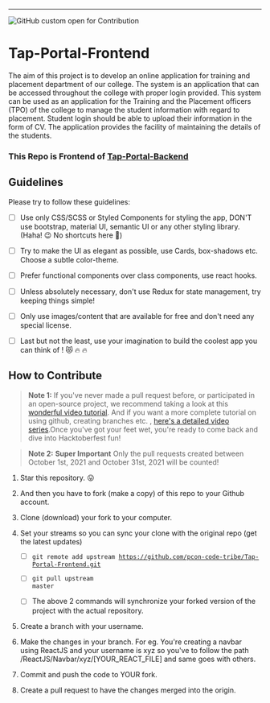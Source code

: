 ---

![GitHub custom open for Contribution](https://img.shields.io/static/v1?label=Open%20For&message=Contribution&color=%3CCOLOR%3E)

# Tap-Portal-Frontend

The aim of this project is to develop an online application for training and placement department of our college. The system is an application that can be accessed throughout the college with proper login provided. This system can be used as an application for the Training and the Placement officers (TPO) of the college to manage the student information with regard to placement. Student login should be able to upload their information in the form of CV. The application provides the facility of maintaining the details of the students.

### This Repo is Frontend of [Tap-Portal-Backend](https://github.com/pcon-code-tribe/Tap-Portal-Backend)
## Guidelines

Please try to follow these guidelines:

- [ ] Use only CSS/SCSS or Styled Components for styling the app, DON'T use bootstrap, material UI, semantic UI or any other styling library. (Haha! :wink: No shortcuts here :rofl:)

- [ ] Try to make the UI as elegant as possible, use Cards, box-shadows etc. Choose a subtle color-theme.

- [ ] Prefer functional components over class components, use react hooks.

- [ ] Unless absolutely necessary, don't use Redux for state management, try keeping things simple!

- [ ] Only use images/content that are available for free and don't need any special license.

- [ ] Last but not the least, use your imagination to build the coolest app you can think of ! :heart_eyes_cat: :fire: :fire:

## How to Contribute

> **Note 1:** If you've never made a pull request before, or participated in an open-source project, we recommend taking a look at this [wonderful video tutorial](https://youtu.be/ZI2D0CI4TXs). And if you want a more complete tutorial on using github, creating branches etc. , [here's a detailed video series](https://www.youtube.com/watch?v=3RjQznt-8kE&list=PL4cUxeGkcC9goXbgTDQ0n_4TBzOO0ocPR).Once you've got your feet wet, you're ready to come back and dive into Hacktoberfest fun!

> **Note 2:** **Super Important** Only the pull requests created between October 1st, 2021 and October 31st, 2021 will be counted!

1. Star this repository. :stuck_out_tongue:

2. And then you have to fork (make a copy) of this repo to your Github account.

3. Clone (download) your fork to your computer.

4. Set your streams so you can sync your clone with the original repo (get the latest updates)

   - [ ] <code>git remote add upstream https://github.com/pcon-code-tribe/Tap-Portal-Frontend.git</code>

   - [ ] <code>git pull upstream master</code>

   - [ ] The above 2 commands will synchronize your forked version of the project with the actual repository.

5. Create a branch with your username.

6. Make the changes in your branch. For eg. You're creating a navbar using ReactJS and your username is xyz so you've to follow the path /ReactJS/Navbar/xyz/[YOUR_REACT_FILE] and same goes with others.

7. Commit and push the code to YOUR fork.

8. Create a pull request to have the changes merged into the origin.
